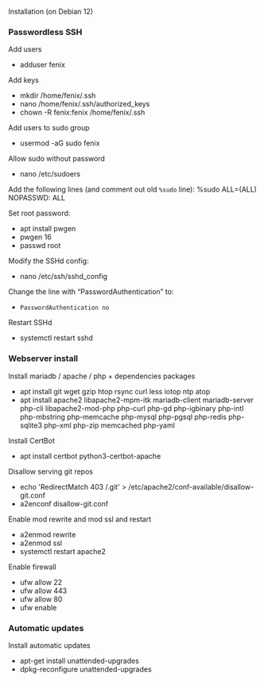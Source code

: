 Installation (on Debian 12)

### Passwordless SSH

Add users
- adduser fenix

Add keys
- mkdir /home/fenix/.ssh
- nano /home/fenix/.ssh/authorized_keys
- chown -R fenix:fenix /home/fenix/.ssh

Add users to sudo group
- usermod -aG sudo fenix

Allow sudo without password
- nano /etc/sudoers

Add the following lines (and comment out old `%sudo` line):
%sudo ALL=(ALL) NOPASSWD: ALL

Set root password:
- apt install pwgen
- pwgen 16 
- passwd root

Modify the SSHd config:
- nano /etc/ssh/sshd_config

Change the line with “PasswordAuthentication” to:
- `PasswordAuthentication no`

Restart SSHd
- systemctl restart sshd

### Webserver install

Install mariadb / apache / php + dependencies packages
- apt install git wget gzip htop rsync curl less iotop ntp atop
- apt install apache2 libapache2-mpm-itk mariadb-client mariadb-server php-cli libapache2-mod-php php-curl php-gd php-igbinary php-intl php-mbstring php-memcache php-mysql php-pgsql php-redis php-sqlite3 php-xml php-zip memcached php-yaml

Install CertBot
- apt install certbot python3-certbot-apache

Disallow serving git repos
- echo 'RedirectMatch 403 /\.git' > /etc/apache2/conf-available/disallow-git.conf
- a2enconf disallow-git.conf

Enable mod rewrite and mod ssl and restart
- a2enmod rewrite
- a2enmod ssl
- systemctl restart apache2

Enable firewall
- ufw allow 22
- ufw allow 443
- ufw allow 80
- ufw enable

### Automatic updates

Install automatic updates
- apt-get install unattended-upgrades
- dpkg-reconfigure unattended-upgrades
